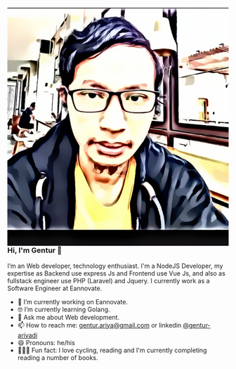 <img align="right" src="https://github.com/gaspan/gaspan/blob/master/Me_illustration.png" alt="Illustration of Gaspan" 
/>
<!-- width=350px height=430px/> -->

### Hi, I'm Gentur 👋

I’m an Web developer, technology enthusiast. I'm a NodeJS Developer, my expertise as Backend use express Js and Frontend use Vue Js, and also as fullstack engineer use PHP (Laravel) and Jquery. I currently work as a Software Engineer at Eannovate. 

- 📱  I’m currently working on Eannovate.
- 🤓 I’m currently learning Golang.
- 💬  Ask me about Web development.
- 📫  How to reach me: gentur.ariya@gmail.com or linkedin [@gentur-ariyadi](https://www.linkedin.com/in/gentur-ariyadi-47851b106/)
- 😄  Pronouns: he/his
- 🚴🏽‍♀️  Fun fact: I love cycling, reading and I'm currently completing reading a number of books.
